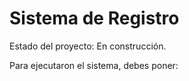 <h1>Sistema de Registro</h1>

Estado del proyecto: En construcción.

Para ejecutaron el sistema, debes poner: 
